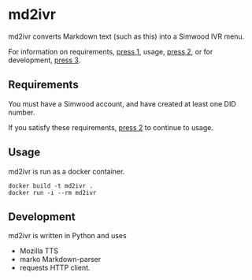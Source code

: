 # md2ivr

md2ivr converts Markdown text (such as this) into a Simwood IVR menu.

For information on requirements, [press 1](#requirements), usage, [press 2](#usage), or for development, [press 3](#development).

## Requirements

You must have a Simwood account, and have created at least one DID number.

If you satisfy these requirements, [press 2](#usage) to continue to usage.

## Usage

md2ivr is run as a docker container.

```
docker build -t md2ivr .
docker run -i --rm md2ivr
```

## Development

md2ivr is written in Python and uses

*   Mozilla TTS
*   marko Markdown-parser
*   requests HTTP client.

